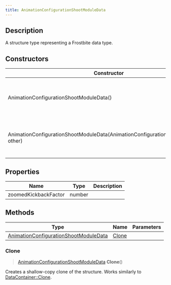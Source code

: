 ```yaml
---
title: AnimationConfigurationShootModuleData
---
```

## Description

A structure type representing a Frostbite data type.

## Constructors

| Constructor                                                                        | Description                                              |
| ---------------------------------------------------------------------------------- | -------------------------------------------------------- |
| AnimationConfigurationShootModuleData()                                            | Create a new instance of this structure type.            |
| AnimationConfigurationShootModuleData(AnimationConfigurationShootModuleData other) | Create a reference copy of a structure of the same type. |

## Properties

| Name                 | Type   | Description |
| -------------------- | ------ | ----------- |
| zoomedKickbackFactor | number |             |

## Methods

| Type                                                                           | Name            | Parameters |
| ------------------------------------------------------------------------------ | --------------- | ---------- |
| [AnimationConfigurationShootModuleData](/vext/ref/fb/animationconfigurationshootmoduledata/) | [Clone](#clone) |            |

### Clone

> [AnimationConfigurationShootModuleData](/vext/ref/fb/animationconfigurationshootmoduledata/) **Clone**()

Creates a shallow-copy clone of the structure. Works similarly to [DataContainer::Clone](/vext/ref/shared/class/datacontainer#clone).
